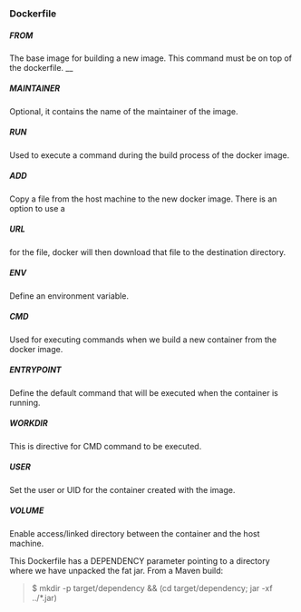 ### Dockerfile

##### FROM 
The base image for building a new image. This command must be on top of the dockerfile. __
##### MAINTAINER 
Optional, it contains the name of the maintainer of the image. 

##### RUN 
Used to execute a command during the build process of the docker image. 

##### ADD 
Copy a file from the host machine to the new docker image. There is an option to use a 

##### URL 
for the file, docker will then download that file to the destination directory. 

##### ENV 
Define an environment variable. 

##### CMD 
Used for executing commands when we build a new container from the docker image. 

##### ENTRYPOINT 
Define the default command that will be executed when the container is running. 

##### WORKDIR 
This is directive for CMD command to be executed. 
	
##### USER 
Set the user or UID for the container created with the image. 

##### VOLUME 
Enable access/linked directory between the container and the host machine. 
	

This Dockerfile has a DEPENDENCY parameter pointing to a directory where we have unpacked the fat jar. From a Maven build:

> $ mkdir -p target/dependency && (cd target/dependency; jar -xf ../*.jar)
